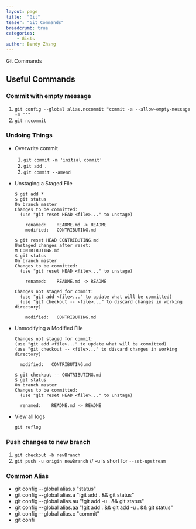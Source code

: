 ```yaml
---
layout: page
title:  "Git"
teaser: "Git Commands"
breadcrumb: true
categories:
    - Gists
author: Bendy Zhang
---
```


Git Commands
  
## Useful Commands
  
### Commit with empty message

1. `git config --global alias.nccommit "commit -a --allow-empty-message -m ''"`
1. `git nccommit`

### Undoing Things

- Overwrite commit
  1. `git commit -m 'initial commit'`
  1. `git add .`
  1. `git commit --amend`
  
- Unstaging a Staged File

  ```shell
  $ git add *
  $ git status
  On branch master
  Changes to be committed:
    (use "git reset HEAD <file>..." to unstage)

      renamed:    README.md -> README
      modified:   CONTRIBUTING.md
  ```
  
  ```shell
  $ git reset HEAD CONTRIBUTING.md
  Unstaged changes after reset:
  M	CONTRIBUTING.md
  $ git status
  On branch master
  Changes to be committed:
    (use "git reset HEAD <file>..." to unstage)

      renamed:    README.md -> README

  Changes not staged for commit:
    (use "git add <file>..." to update what will be committed)
    (use "git checkout -- <file>..." to discard changes in working directory)

      modified:   CONTRIBUTING.md
  ```

- Unmodifying a Modified File

  ```shell
  Changes not staged for commit:
  (use "git add <file>..." to update what will be committed)
  (use "git checkout -- <file>..." to discard changes in working directory)

    modified:   CONTRIBUTING.md
  ```

  ```shell
  $ git checkout -- CONTRIBUTING.md
  $ git status
  On branch master
  Changes to be committed:
    (use "git reset HEAD <file>..." to unstage)

    renamed:    README.md -> README
  ```
  
- View all logs
  
  `git reflog`
  

### Push changes to new branch

1. `git checkout -b newBranch`
1. `git push -u origin newBranch`  // -u is short for `--set-upstream`

### Common Alias

- git config --global alias.s "status"
- git config --global alias.a "!git add . && git status"
- git config --global alias.au "!git add -u . && git status"
- git config --global alias.aa "!git add . && git add -u . && git status"
- git config --global alias.c "commit"
- git confi

